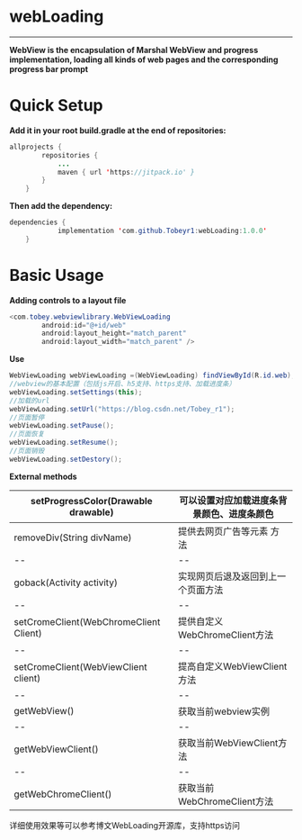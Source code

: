 # webLoading
---------------------------
**WebView is the encapsulation of Marshal WebView and progress implementation, loading all kinds of web pages and the corresponding progress bar prompt**

# Quick Setup
**Add it in your root build.gradle at the end of repositories:**

```java
allprojects {
		repositories {
			...
			maven { url 'https://jitpack.io' }
		}
	}
```
**Then add the dependency:**
```java
dependencies {
	        implementation 'com.github.Tobeyr1:webLoading:1.0.0'
	}
```
# Basic Usage
**Adding controls to a layout file**
```java
<com.tobey.webviewlibrary.WebViewLoading
        android:id="@+id/web"
        android:layout_height="match_parent"
        android:layout_width="match_parent" />
```
**Use**
```java
WebViewLoading webViewLoading =(WebViewLoading) findViewById(R.id.web);
//webview的基本配置（包括js开启、h5支持、https支持、加载进度条）
webViewLoading.setSettings(this);
//加载的url
webViewLoading.setUrl("https://blog.csdn.net/Tobey_r1");
//页面暂停
webViewLoading.setPause();
//页面恢复
webViewLoading.setResume();
//页面销毁
webViewLoading.setDestory();
```
**External methods**

| setProgressColor(Drawable drawable) | 可以设置对应加载进度条背景颜色、进度条颜色|
|--|--|
|  removeDiv(String divName)| 提供去网页广告等元素 方法|
|--|--|
|  goback(Activity activity)| 实现网页后退及返回到上一个页面方法 |
|--|--|
|  setCromeClient(WebChromeClient Client)| 提供自定义WebChromeClient方法|
|--|--|
|  setCromeClient(WebViewClient client)| 提高自定义WebViewClient方法 |
|--|--|
|  getWebView()| 获取当前webview实例|
|--|--|
|  getWebViewClient()| 获取当前WebViewClient方法 |
|--|--|
|  getWebChromeClient()| 获取当前WebChromeClient方法 |
详细使用效果等可以参考博文WebLoading开源库，支持https访问
